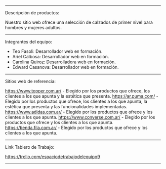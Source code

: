 ------------------------------------------------------------------------------------------------------------------

Descripción de productos:

Nuestro sitio web ofrece una selección de calzados de primer nivel para hombres y mujeres adultos.

------------------------------------------------------------------------------------------------------------------

Integrantes del equipo:

- Teo Fasoli: Desarrollador web en formación.
- Ariel Calbosa: Desarrollador web en formación.
- Carolina Quiroz: Desarrolladora web en formación.
- Edward Casanova: Desarrollador web en formación.

------------------------------------------------------------------------------------------------------------------

Sitios web de referencia:

https://www.topper.com.ar/   - Elegido por los productos que ofrece, los clientes a los que apunta y la estética que presenta.
https://ar.puma.com/         - Elegido por los productos que ofrece, los clientes a los que apunta, la estética que presenta y las funcionalidades implementadas.
https://www.adidas.com.ar/   - Elegido por los productos que ofrece y los clientes a los que apunta.
https://www.converse.com.ar/ - Elegido por los productos que ofrece y los clientes a los que apunta.
https://tienda.fila.com.ar/  - Elegido por los productos que ofrece y los clientes a los que apunta.

------------------------------------------------------------------------------------------------------------------

Link Tablero de Trabajo:

https://trello.com/espaciodetrabajodelequipo9

------------------------------------------------------------------------------------------------------------------